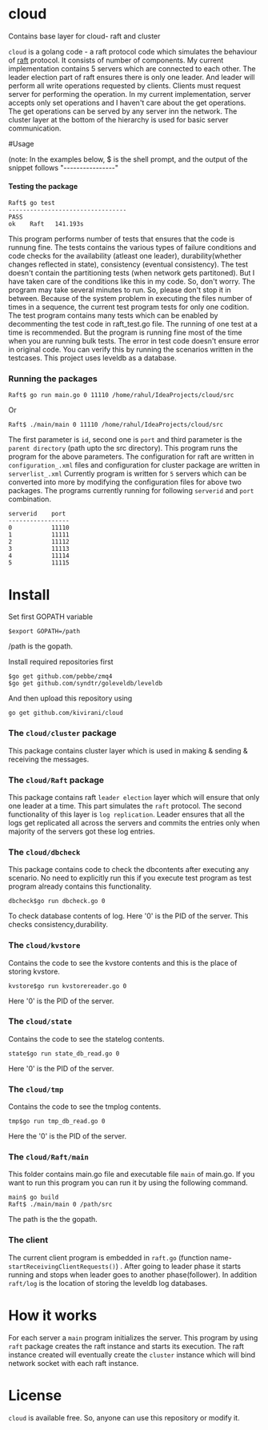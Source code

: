 cloud
=====

Contains base layer for cloud- raft and cluster

`cloud` is a golang code - a raft protocol code which simulates the behaviour of [raft](https://speakerdeck.com/benbjohnson/raft-the-understandable-distributed-consensus-protocol) protocol. It consists of number of components. My current implementation contains 5 servers which are connected to each other. The leader election part of raft ensures there is only one leader. And leader will perform all write operations requested by clients. Clients must request server for performing the operation. In my current implementation, server accepts only set operations and I haven't care about the get operations. The get operations can be served by any server inn the network. The cluster layer at the bottom of the hierarchy is used for basic server communication.   

#Usage

(note: In the examples below, $ is the shell prompt, and the output of the snippet follows "----------------"
#### Testing the package
```
Raft$ go test
---------------------------------
PASS
ok    Raft   141.193s
```
This program performs number of tests that ensures that the code is runnung fine. The tests contains the various types of failure conditions and code checks for the availability (atleast one leader), durability(whether changes reflected in state), consistency (eventual consistency). The test doesn't contain the partitioning tests (when network gets partitoned). But I have taken care of the conditions like this in my code. So, don't worry. 
The program may take several minutes to run. So, please don't stop it in between. Because of the system problem in executing the files number of times in a sequence, the current test program tests for only one codition. The test program contains many tests which can be enabled by decommenting the test code in raft_test.go file. The running of one test at a time is recommended. But the program is running fine most of the time when you are running bulk tests. The error in test code doesn't ensure error in original code. You can verify this by running the scenarios written in the testcases. This project uses leveldb as a database.


### Running the packages

```
Raft$ go run main.go 0 11110 /home/rahul/IdeaProjects/cloud/src

```
Or
```
Raft$ ./main/main 0 11110 /home/rahul/IdeaProjects/cloud/src
```

The first parameter is `id`, second one is `port` and third parameter is the `parent directory` (path upto the src directory). This program runs the program for the above parameters. The configuration for raft are written in `configuration_.xml` files and configuration for cluster package are written in `serverlist_.xml` 
Currently program is written for `5` servers which can be converted into more by modifying the configuration files for above two packages. The programs currently running for following `serverid` and `port` combination.
```
serverid    port
-----------------
0           11110
1           11111
2           11112
3           11113
4           11114
5           11115
```

# Install
Set first GOPATH variable

```
$export GOPATH=/path

```
/path is the gopath.

Install required repositories first 

```
$go get github.com/pebbe/zmq4
$go get github.com/syndtr/goleveldb/leveldb

```

And then upload this repository using

```
go get github.com/kivirani/cloud

```
### The `cloud/cluster` package

This package contains cluster layer which is used in making & sending & receiving the messages.

### The `cloud/Raft` package

This package contains raft `leader election` layer which will ensure that only one leader at a time. This part simulates the `raft` protocol. The second functionality of this layer is `log replication`. Leader ensures that all the logs get replicated all across the servers and commits the entries only when majority of the servers got these log entries.

### The `cloud/dbcheck`
This package contains code to check the dbcontents after executing any scenario. No need to explicitly run this if you execute test program as test program already contains this functionality.

```
dbcheck$go run dbcheck.go 0

```
To check database contents of log. Here '0' is the PID of the server. This checks consistency,durability.
### The `cloud/kvstore`
Contains the code to see the kvstore contents and this is the place of storing kvstore.

```
kvstore$go run kvstorereader.go 0

```
Here '0' is the PID of the server.

### The `cloud/state`
Contains the code to see the statelog contents.

```
state$go run state_db_read.go 0

```
Here '0' is the PID of the server.

### The `cloud/tmp`
Contains the code to see the tmplog contents.

```
tmp$go run tmp_db_read.go 0

```
Here the '0' is the PID of the server.

### The `cloud/Raft/main`
This folder contains main.go file and executable file `main` of main.go. If you want to run this program you can run it by using the following command.

```
main$ go build
Raft$ ./main/main 0 /path/src
```
The path is the the gopath.

### The client
The current client program is embedded in `raft.go` (function name-`startReceivingClientRequests()`) . After going to leader phase it starts running and stops when leader  goes to another phase(follower). 
In addition `raft/log` is the location of storing the leveldb log databases.
# How it works
For each server a `main` program initializes the server. This program by using `raft` package creates the raft instance and starts its execution. The raft instance created will eventually create the `cluster` instance which will bind network socket with each raft instance.

# License

`cloud` is available free. So, anyone can use this repository or modify it.
